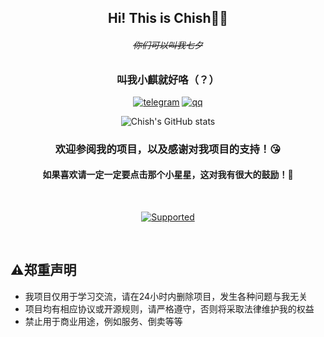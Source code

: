 <div align="center">

## Hi! This is Chish👋🎉

###### ~~你们可以叫我七夕~~
### 叫我小麒就好咯（？）
[![telegram](https://img.shields.io/badge/Telegram-@ChishSAMA-00BFFF?style=flat-square&logo=telegram)](https://t.me/ChishSAMA) 
[![qq](https://img.shields.io/badge/TencentQQ-1770734293-EB1923?style=flat-square&logo=tencentqq)](http://wpa.qq.com/msgrd?v=3&uin=1770734293&site=qq&menu=yes)

![Chish's GitHub stats](https://chish-readme-stats.vercel.app/api?locale=cn&username=ChishFoxcat&count_private=true&show_icons=true&text_color=FFA726&icon_color=FFA726&title_color=FFA726&bg_color=0D1117&hide_border=0)

### 欢迎参阅我的项目，以及感谢对我项目的支持！😘
#### 如果喜欢请一定一定要点击那个小星星，这对我有很大的鼓励！🥺

<br>

[![Supported](https://img.shields.io/badge/Supported%20by-Github%20Readme%20Stats%E2%86%92-gray.svg?colorA=424242&colorB=4CAF50&style=for-the-badge)](https://github.com/anuraghazra/github-readme-stats)

</div>

<br>

## ⚠️**郑重声明**
- 我项目仅用于学习交流，请在24小时内删除项目，发生各种问题与我无关
- 项目均有相应协议或开源规则，请严格遵守，否则将采取法律维护我的权益
- 禁止用于商业用途，例如服务、倒卖等等

<!--
**ChishFoxcat/ChishFoxcat** is a ✨ _special_ ✨ repository because its `README.md` (this file) appears on your GitHub profile.

Here are some ideas to get you started:

- 🔭 I’m currently working on ...
- 🌱 I’m currently learning ...
- 👯 I’m looking to collaborate on ...
- 🤔 I’m looking for help with ...
- 💬 Ask me about ...
- 📫 How to reach me: ...
- 😄 Pronouns: ...
- ⚡ Fun fact: ...
-->
